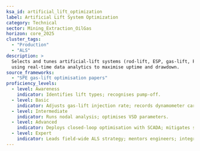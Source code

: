 ```yaml
---
ksa_id: artificial_lift_optimization
label: Artificial Lift System Optimization
category: Technical
sector: Mining_Extraction_OilGas
horizon: core_2025
cluster_tags:
  - "Production"
  - "ALS"
description: >
  Selects and tunes artificial-lift systems (rod-lift, ESP, gas-lift, PCP)
  using real-time data analytics to maximise uptime and drawdown.
source_frameworks:
  - "SPE gas-lift optimisation papers"
proficiency_levels:
  - level: Awareness
    indicator: Identifies lift types; recognises pump-off.
  - level: Basic
    indicator: Adjusts gas-lift injection rate; records dynamometer cards.
  - level: Intermediate
    indicator: Runs nodal analysis; optimises VSD parameters.
  - level: Advanced
    indicator: Deploys closed-loop optimisation with SCADA; mitigates slugging.
  - level: Expert
    indicator: Leads field-wide ALS strategy; mentors engineers; integrates AI predictive models.
---
```

